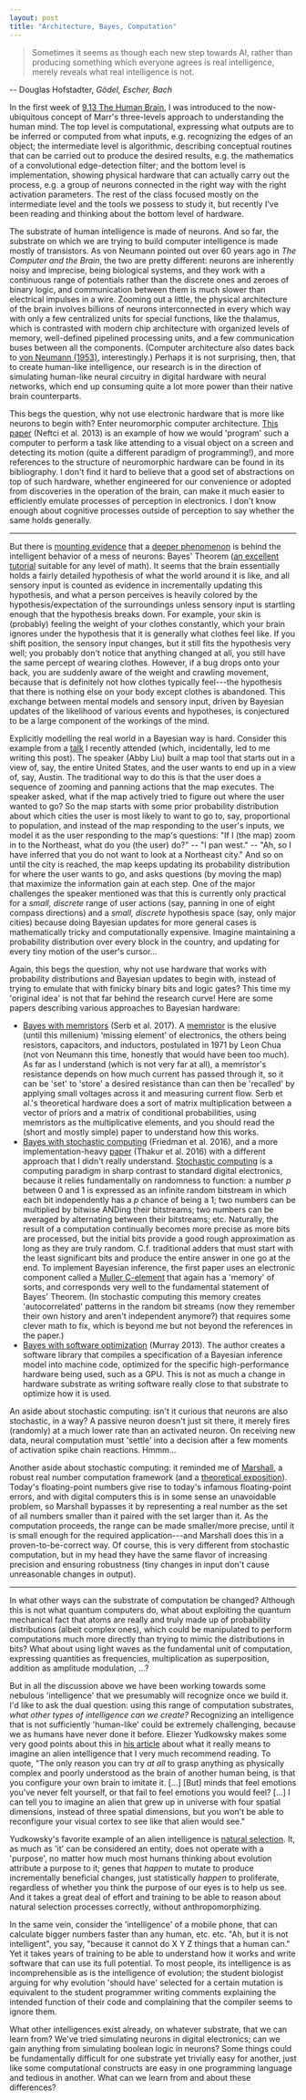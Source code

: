 ```yaml
---
layout: post
title: "Architecture, Bayes, Computation"
---
```


> Sometimes it seems as though each new step towards AI, rather than producing
> something which everyone agrees is real intelligence, merely reveals what real
> intelligence is not.

-- Douglas Hofstadter, _Gödel, Escher, Bach_


In the first week of [9.13 The Human Brain][1], I was introduced to the
now-ubiquitous concept of Marr's three-levels approach to understanding the
human mind. The top level is computational, expressing what outputs are to be
inferred or computed from what inputs, e.g. recognizing the edges of an object;
the intermediate level is algorithmic, describing conceptual routines that can
be carried out to produce the desired results, e.g. the mathematics of a
convolutional edge-detection filter; and the bottom level is implementation,
showing physical hardware that can actually carry out the process, e.g. a group
of neurons connected in the right way with the right activation parameters. The
rest of the class focused mostly on the intermediate level and the tools we
possess to study it, but recently I've been reading and thinking about the
bottom level of hardware.

The substrate of human intelligence is made of neurons. And so far, the
substrate on which we are trying to build computer intelligence is made mostly
of transistors. As von Neumann pointed out over 60&nbsp;years ago in _The
Computer and the Brain_, the two are pretty different: neurons are inherently
noisy and imprecise, being biological systems, and they work with a continuous
range of potentials rather than the discrete ones and zeroes of binary logic,
and communication between them is much slower than electrical impulses in a
wire. Zooming out a little, the physical architecture of the brain involves
billions of neurons interconnected in every which way with only a few
centralized units for special functions, like the thalamus, which is contrasted
with modern chip architecture with organized levels of memory, well-defined
pipelined processing units, and a few communication buses between all the
components. (Computer architecture also dates back to [von Neumann (1953)][2],
interestingly.) Perhaps it is not surprising, then, that to create human-like
intelligence, our research is in the direction of simulating human-like neural
circuitry in digital hardware with neural networks, which end up consuming
quite a lot more power than their native brain counterparts.

This begs the question, why not use electronic hardware that is more like
neurons to begin with? Enter neuromorphic computer architecture. [This paper][5]
(Neftci et al. 2013) is an example of how we would 'program' such a computer
to perform a task like attending to a visual object on a screen and detecting
its motion (quite a different paradigm of programming!), and more references to
the structure of neuromorphic hardware can be found in its bibliography. I don't
find it hard to believe that a good set of abstractions on top of such hardware,
whether engineered for our convenience or adopted from discoveries in the
operation of the brain, can make it much easier to efficiently emulate processes
of perception in electronics. I don't know enough about cognitive processes
outside of perception to say whether the same holds generally.

----

But there is [mounting evidence][14] that a [deeper phenomenon][13] is behind
the intelligent behavior of a mess of neurons: Bayes' Theorem ([an excellent
tutorial][15] suitable for any level of math). It seems that the brain
essentially holds a fairly detailed hypothesis of what the world around it is
like, and all sensory input is counted as evidence in incrementally updating
this hypothesis, and what a person perceives is heavily colored by the
hypothesis/expectation of the surroundings unless sensory input is startling
enough that the hypothesis breaks down. For example, your skin is (probably)
feeling the weight of your clothes constantly, which your brain ignores under
the hypothesis that it is generally what clothes feel like. If you shift
position, the sensory input changes, but it still fits the hypothesis very well;
you probably don't notice that anything changed at all, you still have the same
percept of wearing clothes. However, if a bug drops onto your back, you are
suddenly aware of the weight and crawling movement, because that is definitely
not how clothes typically feel---the hypothesis that there is nothing else on
your body except clothes is abandoned. This exchange between mental models and
sensory input, driven by Bayesian updates of the likelihood of various events
and hypotheses, is conjectured to be a large component of the workings of the
mind.

Explicitly modelling the real world in a Bayesian way is hard. Consider this
example from a [talk][16] I recently attended (which, incidentally, led to me
writing this post). The speaker (Abby Liu) built a map tool that starts out in a
view of, say, the entire United States, and the user wants to end up in a view
of, say, Austin. The traditional way to do this is that the user does a sequence
of zooming and panning actions that the map executes. The speaker asked, what if
the map actively tried to figure out where the user wanted to go? So the map
starts with some prior probability distribution about which cities the user is
most likely to want to go to, say, proportional to population, and instead of
the map responding to the user's inputs, we model it as the user responding to
the map's questions: "If I (the map) zoom in to the Northeast, what do you (the
user) do?" -- "I pan west." -- "Ah, so I have inferred that you do not want to
look at a Northeast city." And so on until the city is reached, the map keeps
updating its probability distribution for where the user wants to go, and asks
questions (by moving the map) that maximize the information gain at each step.
One of the major challenges the speaker mentioned was that this is currently
only practical for a _small, discrete_ range of user actions (say, panning in
one of eight compass directions) and a _small, discrete_ hypothesis space (say,
only major cities) because doing Bayesian updates for more general cases is
mathematically tricky and computationally expensive. Imagine maintaining a
probability distribution over every block in the country, and updating for every
tiny motion of the user's cursor&hellip;

Again, this begs the question, why not use hardware that works with probability
distributions and Bayesian updates to begin with, instead of trying to emulate
that with finicky binary bits and logic gates? This time my 'original idea' is
not that far behind the research curve! Here are some papers describing various
approaches to Bayesian hardware:
+ [Bayes with memristors][6] (Serb et al. 2017). A [memristor][9] is the elusive
  (until this millenium) 'missing element' of electronics, the others being
  resistors, capacitors, and inductors, postulated in 1971 by Leon Chua (not von
  Neumann this time, honestly that would have been too much). As far as I
  understand (which is not very far at all), a memristor's resistance depends on
  how much current has passed through it, so it can be 'set' to 'store' a
  desired resistance than can then be 'recalled' by applying small voltages
  across it and measuring current flow. Serb et al.'s theoretical hardware does
  a sort of matrix multiplication between a vector of priors and a matrix of
  conditional probabilities, using memristors as the multiplicative elements,
  and you should read the (short and mostly simple) paper to understand how this
  works.
+ [Bayes with stochastic computing][3] (Friedman et al. 2016), and a more
  implementation-heavy [paper][4] (Thakur et al. 2016) with a different approach
  that I didn't really understand. [Stochastic computing][17] is a computing
  paradigm in sharp contrast to standard digital electronics, because it relies
  fundamentally on randomness to function: a number _p_ between 0 and 1 is
  expressed as an infinite random bitstream in which each bit independently has
  a _p_ chance of being a 1; two numbers can be multiplied by bitwise ANDing
  their bitstreams; two numbers can be averaged by alternating between their
  bitstreams; etc. Naturally, the result of a computation continually becomes
  more precise as more bits are processed, but the initial bits provide a good
  rough approximation as long as they are truly random. C.f. traditional adders
  that must start with the least significant bits and produce the entire answer
  in one go at the end. To implement Bayesian inference, the first paper uses an
  electronic component called a [Muller C-element][18] that again has a 'memory'
  of sorts, and corresponds very well to the fundamental statement of Bayes'
  Theorem. (In stochastic computing this memory creates 'autocorrelated'
  patterns in the random bit streams (now they remember their own history and
  aren't independent anymore?) that requires some clever math to fix, which is
  beyond me but not beyond the references in the paper.)
+ [Bayes with software optimization][7] (Murray 2013). The author creates a
  software library that compiles a specification of a Bayesian inference model
  into machine code, optimized for the specific high-performance hardware being
  used, such as a GPU. This is not as much a change in hardware substrate as
  writing software really close to that substrate to optimize how it is used.

An aside about stochastic computing: isn't it curious that neurons are also
stochastic, in a way? A passive neuron doesn't just sit there, it merely fires
(randomly) at a much lower rate than an activated neuron. On receiving new data,
neural computation must 'settle' into a decision after a few moments of
activation spike chain reactions. Hmmm&hellip;

Another aside about stochastic computing: it reminded me of [Marshall][10], a
robust real number computation framework (and a [theoretical exposition][19]).
Today's floating-point numbers give rise to today's infamous floating-point
errors, and with digital computers this is in some sense an unavoidable problem,
so Marshall bypasses it by representing a real number as the set of all numbers
smaller than it paired with the set larger than it. As the computation proceeds,
the range can be made smaller/more precise, until it is small enough for the
required application---and Marshall does this in a proven-to-be-correct way. Of
course, this is very different from stochastic computation, but in my head they
have the same flavor of increasing precision and ensuring robustness (tiny
changes in input don't cause unreasonable changes in output).

----

In what other ways can the substrate of computation be changed? Although this is
not what quantum computers do, what about exploiting the quantum mechanical fact
that atoms are really and truly made up of probability distributions (albeit
complex ones), which could be manipulated to perform computations much more
directly than trying to mimic the distributions in bits? What about using light
waves as the fundamental unit of computation, expressing quantities as
frequencies, multiplication as superposition, addition as amplitude modulation,
&hellip;?

But in all the discussion above we have been working towards some nebulous
'intelligence' that we presumably will recognize once we build it. I'd like to
ask the dual question: using this range of computation substrates, _what other
types of intelligence can we create?_ Recognizing an intelligence that is not
sufficiently 'human-like' could be extremely challenging, because we as humans
have never done it before. Eliezer Yudkowsky makes some very good points about
this in [his article][11] about what it really means to imagine an alien
intelligence that I very much recommend reading. To quote, "The only reason you
can try _at all_ to grasp anything as physically complex and poorly understood
as the brain of another human being, is that you configure your own brain to
imitate it. [&hellip;] [But] minds that feel emotions you've never felt
yourself, or that fail to feel emotions you would feel? [&hellip;] I can tell
you to imagine an alien that grew up in universe with four spatial dimensions,
instead of three spatial dimensions, but you won't be able to reconfigure your
visual cortex to see like that alien would see."

Yudkowsky's favorite example of an alien intelligence is
[natural selection][12]. It, as much as 'it' can be considered an entity, does
not operate with a 'purpose', no matter how much most humans thinking about
evolution attribute a purpose to it; genes that _happen_ to mutate to produce
incrementally beneficial changes, just statistically _happen_ to proliferate,
regardless of whether you think the purpose of our eyes is to help us see.
And it takes a great deal of effort and training to be able to reason about
natural selection processes correctly, without anthropomorphizing.

In the same vein, consider the 'intelligence' of a mobile phone, that can
calculate bigger numbers faster than any human, etc. etc. "Ah, but it is not
intelligent", you say, "because it cannot do X Y Z things that a human can." Yet
it takes years of training to be able to understand how it works and write
software that can use its full potential. To most people, its intelligence is as
incomprehensible as is the intelligence of evolution; the student biologist
arguing for why evolution 'should have' selected for a certain mutation is
equivalent to the student programmer writing comments explaining the intended
function of their code and complaining that the compiler seems to ignore them.

What other intelligences exist already, on whatever substrate, that we can learn
from? We've tried simulating neurons in digital electronics; can we gain
anything from simulating boolean logic in neurons? Some things could be
fundamentally difficult for one substrate yet trivially easy for another, just
like some computational constructs are easy in one programming language and
tedious in another. What can we learn from and about these differences?


  [1]: http://student.mit.edu/catalog/m9a.html#9.13
  [2]: https://en.wikipedia.org/wiki/Von_Neumann_architecture
  [3]: https://www.utdallas.edu/~joseph.friedman/Papers/FriedmanBayesianTCAS2016.pdf
  [4]: https://www.frontiersin.org/articles/10.3389/fnins.2016.00104/full
  [5]: https://www.pnas.org/content/pnas/110/37/E3468.full.pdf
  [6]: https://eprints.soton.ac.uk/425616/1/BayesianMachine_v12.pdf
  [7]: https://arxiv.org/pdf/1306.3277.pdf
  [9]: https://en.wikipedia.org/wiki/Memristor
  [10]: https://github.com/andrejbauer/marshall
  [11]: https://www.lesswrong.com/posts/Zkzzjg3h7hW5Z36hK/humans-in-funny-suits
  [12]: https://www.lesswrong.com/posts/pLRogvJLPPg6Mrvg4/an-alien-god
  [13]: https://slatestarcodex.com/2016/09/12/its-bayes-all-the-way-up/
  [14]: https://slatestarcodex.com/2017/09/05/book-review-surfing-uncertainty/
  [15]: https://arbital.com/p/bayes_rule_guide/
  [16]: https://www.csail.mit.edu/event/designing-intelligent-interactive-systems-information-theoretic-perspective
  [17]: https://en.wikipedia.org/wiki/Stochastic_computing
  [18]: https://en.wikipedia.org/wiki/C-element
  [19]: http://math.andrej.com/2008/08/24/efficient-computation-with-dedekind-reals/
